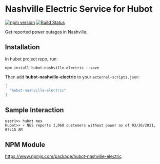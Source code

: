 # Nashville Electric Service for Hubot

[![npm version](https://badge.fury.io/js/hubot-nashville-electric.svg)](http://badge.fury.io/js/hubot-nashville-electric) [![Build Status](https://travis-ci.com/stephenyeargin/hubot-nashville-electric.svg?branch=master)](https://travis-ci.com/stephenyeargin/hubot-nashville-electric)

Get reported power outages in Nashville.

## Installation

In hubot project repo, run:

`npm install hubot-nashville-electric --save`

Then add **hubot-nashville-electric** to your `external-scripts.json`:

```json
[
  "hubot-nashville-electric"
]
```

## Sample Interaction

```
user1>> hubot nes
hubot>> ⚡️ NES reports 3,068 customers without power as of 03/26/2021, 07:15 AM
```

## NPM Module

https://www.npmjs.com/package/hubot-nashville-electric
